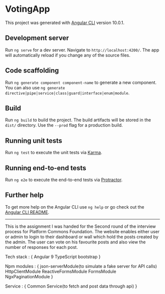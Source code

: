 # VotingApp

This project was generated with [Angular CLI](https://github.com/angular/angular-cli) version 10.0.1.

## Development server

Run `ng serve` for a dev server. Navigate to `http://localhost:4200/`. The app will automatically reload if you change any of the source files.

## Code scaffolding

Run `ng generate component component-name` to generate a new component. You can also use `ng generate directive|pipe|service|class|guard|interface|enum|module`.

## Build

Run `ng build` to build the project. The build artifacts will be stored in the `dist/` directory. Use the `--prod` flag for a production build.

## Running unit tests

Run `ng test` to execute the unit tests via [Karma](https://karma-runner.github.io).

## Running end-to-end tests

Run `ng e2e` to execute the end-to-end tests via [Protractor](http://www.protractortest.org/).

## Further help

To get more help on the Angular CLI use `ng help` or go check out the [Angular CLI README](https://github.com/angular/angular-cli/blob/master/README.md).

********************************************************

This is the assignment I was handed for the Second round of the interview process for Platform Commons Foundation. 
The website enables either user or admin to login to their dashboard or wall which hold the posts created by the admin. 
The user can vote on his favourite posts and also view the number of responses for each post. 

Tech stack : {
    Angular 9
    TypeScript
    bootstrap
}

Npm modules : {
    json-serverModule(to simulate a fake server for API calls)
    HttpClientModule
    ReactiveFormsModule
    FormsModule
    NgxPaginationModule
}

Service : {
    Common Service(to fetch and post data through api)
}